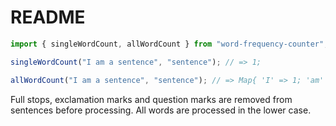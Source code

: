 # README

```javascript
import { singleWordCount, allWordCount } from "word-frequency-counter";

singleWordCount("I am a sentence", "sentence"); // => 1;

allWordCount("I am a sentence", "sentence"); // => Map{ 'I' => 1; 'am' => 1; 'a' => 1; 'sentence' => 1; };
```

Full stops, exclamation marks and question marks are removed from sentences before processing. All words are processed in the lower case.
